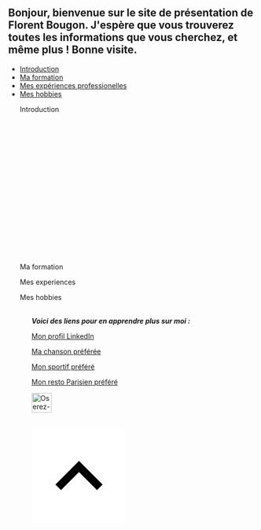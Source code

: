<!-- Bouton de retour de haut de page -->
<a id="haut"></a>
## Bonjour, bienvenue sur le site de présentation de Florent Bougon. J'espère que vous trouverez toutes les informations que vous cherchez, et même plus ! Bonne visite.
<!-- menu principal qui va servir à rediriger vers les sections du site -->
<ul class="menuprincipal">
  <li><a href="#intro">Introduction</a>
  <li><a href="#formation">Ma formation</a>
  <li><a href="#experiences">Mes expériences professionelles</a>
  <li><a href="#hobbies">Mes hobbies</a>  
     <br>
    <p><div id="intro">Introduction</div>
     <br>
     <br>
     <br>
     <br>
     <br>
     <br>
     <br>
     <br>
     <br>
     <br>
     <br>
     <br>
     <br>
     <br>
     <br>
     <br>
     <br>
    <p><div id="formation">Ma formation</div>
    <p><div id="experiences">Mes experiences</div>
    <p><div id="hobbies">Mes hobbies</div>
    <br>
  <!-- création du menu supplémentaire-->
<ul class="menusup">
  <p><b><i> Voici des liens pour en apprendre plus sur moi : </i></b>  
  <p><a href="https://www.linkedin.com/in/florentbougon/">Mon profil LinkedIn</a>
  <p><a href="https://www.youtube.com/watch?v=rTVjnBo96Ug">Ma chanson préférée</a>
  <p><a href="https://fr.wikipedia.org/wiki/Nikola_Karabatic">Mon sportif préféré</a>
  <p><a href="https://www.tripadvisor.fr/Restaurant_Review-g187147-d2221513-Reviews-Pho_Bida_Viet_Nam-Paris_Ile_de_France.html">Mon resto Parisien préféré </a>

   
 <p><img src="https://emojipedia-us.s3.dualstack.us-west-1.amazonaws.com/thumbs/120/apple/198/pile-of-poo_1f4a9.png" class="center" width=40 height=40 title="Oserez-vous cliquer ?"> <a href="https://youtu.be/varlFj0W6UA?t=17">
  </a>
  <br>
  
  <!--
<p>Voici un paragraphe.
<p><b>Texte en gras</b>
<p><i>Texte en italique</i>
<p><u>Texte souligné</u>
<p><sub>Texte souscrit</sub>
<address><p><sup>Texte en exposant</sup>
<p>Fait le 5 avril 2004 par moi.
<br> -->

<br>



<!-- Bouton retour du haut avec image de la flèche --> <p><a href="#haut"><img src ="FlecheHaut2.png" alt ="bouton haut de page"/></a>

<!-- <BODY BACKGROUND="bg.jpg"> -->

